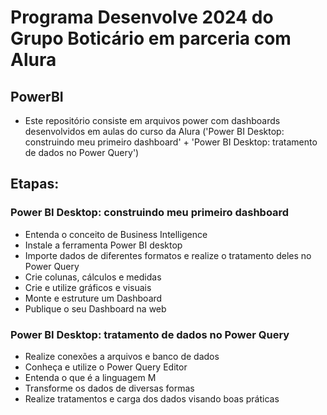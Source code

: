 # Programa Desenvolve 2024 do Grupo Boticário em parceria com Alura
## PowerBI
- Este repositório consiste em arquivos power com dashboards desenvolvidos em aulas do curso da Alura ('Power BI Desktop: construindo meu primeiro dashboard' + 'Power BI Desktop: tratamento de dados no Power Query')

## Etapas:
### Power BI Desktop: construindo meu primeiro dashboard
- Entenda o conceito de Business Intelligence
- Instale a ferramenta Power BI desktop
- Importe dados de diferentes formatos e realize o tratamento deles no Power Query
- Crie colunas, cálculos e medidas
- Crie e utilize gráficos e visuais
- Monte e estruture um Dashboard
- Publique o seu Dashboard na web

### Power BI Desktop: tratamento de dados no Power Query
- Realize conexões a arquivos e banco de dados
- Conheça e utilize o Power Query Editor
- Entenda o que é a linguagem M
- Transforme os dados de diversas formas
- Realize tratamentos e carga dos dados visando boas práticas


